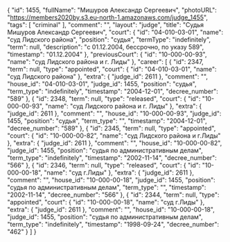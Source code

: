 {
    "id": 1455,
    "fullName": "Мишуров Александр Сергеевич",
    "photoURL": "https://members2020by.s3.eu-north-1.amazonaws.com/judge_1455",
    "tags": [
        "criminal"
    ],
    "comment": "",
    "layout": "judge",
    "title": "Судья Мишуров Александр Сергеевич",
    "court": {
        "id": "04-010-03-01",
        "name": "суд Лидского района",
        "position": "судья",
        "termType": "indefinitely",
        "term": null,
        "description": "c 01.12.2004, бессрочно, по указу 589",
        "timestamp": "01.12.2004"
    },
    "previousCourt": {
        "id": "10-000-00-93",
        "name": "суд Лидского района и г. Лиды"
    },
    "career": [
        {
            "id": 2347,
            "term": null,
            "type": "appointed",
            "court": {
                "id": "04-010-03-01",
                "name": "суд Лидского района"
            },
            "extra": {
                "judge_id": 2611
            },
            "comment": "",
            "house_id": "04-010-03-01",
            "judge_id": 1455,
            "position": "судья",
            "term_type": "indefinitely",
            "timestamp": "2004-12-01",
            "decree_number": "589"
        },
        {
            "id": 2348,
            "term": null,
            "type": "released",
            "court": {
                "id": "10-000-00-93",
                "name": "суд Лидского района и г. Лиды"
            },
            "extra": {
                "judge_id": 2611
            },
            "comment": "",
            "house_id": "10-000-00-93",
            "judge_id": 1455,
            "position": "судья",
            "term_type": "",
            "timestamp": "2004-12-01",
            "decree_number": "589"
        },
        {
            "id": 2345,
            "term": null,
            "type": "appointed",
            "court": {
                "id": "10-000-00-82",
                "name": "суд Лидского района и г.Лиды"
            },
            "extra": {
                "judge_id": 2611
            },
            "comment": "",
            "house_id": "10-000-00-82",
            "judge_id": 1455,
            "position": "судья по административным делам",
            "term_type": "indefinitely",
            "timestamp": "2002-11-14",
            "decree_number": "566"
        },
        {
            "id": 2346,
            "term": null,
            "type": "released",
            "court": {
                "id": "10-000-00-18",
                "name": "суд г.Лиды"
            },
            "extra": {
                "judge_id": 2611
            },
            "comment": "",
            "house_id": "10-000-00-18",
            "judge_id": 1455,
            "position": "судья по административным делам",
            "term_type": "",
            "timestamp": "2002-11-14",
            "decree_number": "566"
        },
        {
            "id": 2344,
            "term": null,
            "type": "appointed",
            "court": {
                "id": "10-000-00-18",
                "name": "суд г.Лиды"
            },
            "extra": {
                "judge_id": 2611
            },
            "comment": "",
            "house_id": "10-000-00-18",
            "judge_id": 1455,
            "position": "судья по административным делам",
            "term_type": "indefinitely",
            "timestamp": "1998-09-24",
            "decree_number": "462"
        }
    ]
}